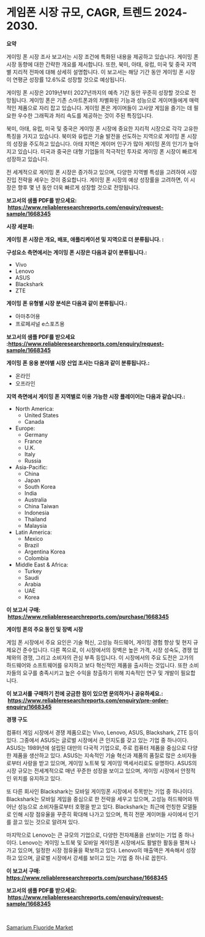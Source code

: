 <p><h1>게임폰 시장 규모, CAGR, 트렌드 2024-2030.</h1></p><p><strong>요약</strong></p>
<p><p>게이밍 폰 시장 조사 보고서는 시장 조건에 특화된 내용을 제공하고 있습니다. 게이밍 폰 시장 동향에 대한 간략한 개요를 제시합니다. 또한, 북미, 아태, 유럽, 미국 및 중국 지역별 지리적 전파에 대해 상세히 설명합니다. 이 보고서는 해당 기간 동안 게이밍 폰 시장이 연평균 성장률 12.6%로 성장할 것으로 예상됩니다.</p><p>게이밍 폰 시장은 2019년부터 2027년까지의 예측 기간 동안 꾸준히 성장할 것으로 전망됩니다. 게이밍 폰은 기존 스마트폰과의 차별화된 기능과 성능으로 게이머들에게 매력적인 제품으로 자리 잡고 있습니다. 게이밍 폰은 게이머들이 고사양 게임을 즐기는 데 필요한 우수한 그래픽과 처리 속도를 제공하는 것이 주된 특징입니다.</p><p>북미, 아태, 유럽, 미국 및 중국은 게이밍 폰 시장에 중요한 지리적 시장으로 각각 고유한 특징을 가지고 있습니다. 북미와 유럽은 기술 발전을 선도하는 지역으로 게이밍 폰 시장의 성장을 주도하고 있습니다. 아태 지역은 게이머 인구가 많아 게이밍 폰의 인기가 높아지고 있습니다. 미국과 중국은 대형 기업들의 적극적인 투자로 게이밍 폰 시장이 빠르게 성장하고 있습니다.</p><p>전 세계적으로 게이밍 폰 시장은 증가하고 있으며, 다양한 지역별 특성을 고려하여 시장 진입 전략을 세우는 것이 중요합니다. 게이밍 폰 시장의 예상 성장률을 고려하면, 이 시장은 향후 몇 년 동안 더욱 빠르게 성장할 것으로 전망됩니다.</p></p>
<p><strong>보고서의 샘플 PDF를 받으세요: &nbsp;<a href="https://www.reliableresearchreports.com/enquiry/request-sample/1668345">https://www.reliableresearchreports.com/enquiry/request-sample/1668345</a></strong></p>
<p><strong>시장 세분화:</strong></p>
<p><strong> 게이밍 폰 시장은 개요, 배포, 애플리케이션 및 지역으로 더 분류됩니다. :</strong></p>
<p><strong>구성요소 측면에서는 게이밍 폰 시장은 다음과 같이 분류됩니다.:</strong></p>
<p><ul><li>Vivo</li><li>Lenovo</li><li>ASUS</li><li>Blackshark</li><li>ZTE</li></ul></p>
<p><strong> 게이밍 폰 유형별 시장 분석은 다음과 같이 분류됩니다.:</strong></p>
<p><ul><li>아마추어용</li><li>프로페셔널 e스포츠용</li></ul></p>
<p><strong>보고서의 샘플 PDF를 받으세요 :<a href="https://www.reliableresearchreports.com/enquiry/request-sample/1668345">https://www.reliableresearchreports.com/enquiry/request-sample/1668345</a></strong></p>
<p><strong> 게이밍 폰 응용 분야별 시장 산업 조사는 다음과 같이 분류됩니다.:</strong></p>
<p><ul><li>온라인</li><li>오프라인</li></ul></p>
<p><strong>지역 측면에서 게이밍 폰 지역별로 이용 가능한 시장 플레이어는 다음과 같습니다.:</strong></p>
<p><ul>
    <li>
        North America:
        <ul>
            <li>United States</li>
            <li>Canada</li>
        </ul>
    </li>
    <li>
        Europe:
        <ul>
            <li>Germany</li>
            <li>France</li>
            <li>U.K.</li>
            <li>Italy</li>
            <li>Russia</li>
        </ul>
    </li>
    <li>
        Asia-Pacific:
        <ul>
            <li>China</li>
            <li>Japan</li>
            <li>South Korea</li>
            <li>India</li>
            <li>Australia</li>
            <li>China Taiwan</li>
            <li>Indonesia</li>
            <li>Thailand</li>
            <li>Malaysia</li>
        </ul>
    </li>
    <li>
        Latin America:
        <ul>
            <li>Mexico</li>
            <li>Brazil</li>
            <li>Argentina Korea</li>
            <li>Colombia</li>
        </ul>
    </li>
    <li>
        Middle East & Africa:
        <ul>
            <li>Turkey</li>
            <li>Saudi</li>
            <li>Arabia</li>
            <li>UAE</li>
            <li>Korea</li>
        </ul>
    </li>
    </ul></p>
<p><strong>이 보고서 구매: &nbsp;<a href="https://www.reliableresearchreports.com/purchase/1668345">https://www.reliableresearchreports.com/purchase/1668345</a></strong></p>
<p><strong>게이밍 폰의 주요 동인 및 장벽 시장</strong></p>
<p><p>게임 폰 시장에서 주요 요인은 기술 혁신, 고성능 하드웨어, 게이밍 경험 향상 및 현지 규제요건 준수입니다. 다른 쪽으로, 이 시장에서의 장벽은 높은 가격, 시장 성숙도, 경쟁 업체와의 경쟁, 그리고 소비자의 관심 부족 등입니다. 이 시장에서의 주요 도전은 고가의 하드웨어와 소프트웨어를 유지하고 보다 혁신적인 제품을 출시하는 것입니다. 또한 소비자들의 요구를 충족시키고 높은 수익을 창출하기 위해 지속적인 연구 및 개발이 필요합니다.</p></p>
<p><strong>이 보고서를 구매하기 전에 궁금한 점이 있으면 문의하거나 공유하세요.: &nbsp;<a href="https://www.reliableresearchreports.com/enquiry/pre-order-enquiry/1668345">https://www.reliableresearchreports.com/enquiry/pre-order-enquiry/1668345</a></strong></p>
<p><strong>경쟁 구도</strong></p>
<p><p>컴퓨터 게임 시장에서 경쟁 제품으로는 Vivo, Lenovo, ASUS, Blackshark, ZTE 등이 있다. 그중에서 ASUS는 글로벌 시장에서 큰 인지도를 갖고 있는 기업 중 하나이다. ASUS는 1989년에 설립된 대만의 다국적 기업으로, 주로 컴퓨터 제품을 중심으로 다양한 제품을 생산하고 있다. ASUS는 지속적인 기술 혁신과 제품의 품질로 많은 소비자들로부터 사랑을 받고 있으며, 게이밍 노트북 및 게이밍 액세서리로도 유명하다. ASUS의 시장 규모는 전세계적으로 매년 꾸준한 성장을 보이고 있으며, 게이밍 시장에서 안정적인 위치를 유지하고 있다.</p><p>또 다른 회사인 Blackshark는 모바일 게이밍폰 시장에서 주목받는 기업 중 하나이다. Blackshark는 모바일 게임을 중심으로 한 전략을 세우고 있으며, 고성능 하드웨어와 뛰어난 성능으로 소비자들로부터 호평을 받고 있다. Blackshark는 최근에 런칭한 모델들로 인해 시장 점유율을 꾸준히 확대해 나가고 있으며, 특히 전문 게이머들 사이에서 인기를 끌고 있는 것으로 알려져 있다.</p><p>마지막으로 Lenovo는 큰 규모의 기업으로, 다양한 전자제품을 선보이는 기업 중 하나이다. Lenovo는 게이밍 노트북 및 모바일 게이밍폰 시장에서도 활발한 활동을 펼쳐 나가고 있으며, 일정한 시장 점유율을 확보하고 있다. Lenovo의 매출액은 계속해서 성장하고 있으며, 글로벌 시장에서 강세를 보이고 있는 기업 중 하나로 꼽힌다.</p></p>
<p><strong>이 보고서 구매: &nbsp; <a href="https://www.reliableresearchreports.com/purchase/1668345">https://www.reliableresearchreports.com/purchase/1668345</a></strong></p>
<p><strong>보고서의 샘플 PDF를 받으세요: &nbsp;<a href="https://www.reliableresearchreports.com/enquiry/request-sample/1668345">https://www.reliableresearchreports.com/enquiry/request-sample/1668345</a></strong><strong></strong></p>
<p>&nbsp;</p>
<p><p><a href="https://invited-way-688.notion.site/Samarium-Fluoride-Market-Size-Evaluating-its-Market-Trends-Growth-and-Projections-2024-2031-27356cc4368446b7afc683153af880cc">Samarium Fluoride Market</a></p></p>